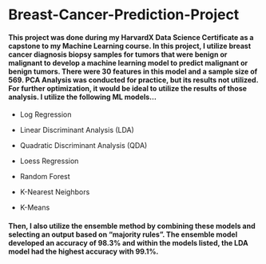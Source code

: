# Breast-Cancer-Prediction-Project

#### This project was done during my HarvardX Data Science Certificate as a capstone to my Machine Learning course. In this project, I utilize breast cancer diagnosis biopsy samples for tumors that were benign or malignant to develop a machine learning model to predict malignant or benign tumors. There were 30 features in this model and a sample size of 569. PCA Analysis was conducted for practice, but its results not utilized. For further optimization, it would be ideal to utilize the results of those analysis. I utilize the following ML models… 

* Log Regression

* Linear Discriminant Analysis (LDA)

* Quadratic Discriminant Analysis (QDA)

* Loess Regression

* Random Forest

* K-Nearest Neighbors

* K-Means

#### Then, I also utilize the ensemble method by combining these models and selecting an output based on “majority rules”. The ensemble model developed an accuracy of 98.3% and within the models listed, the LDA model had the highest accuracy with 99.1%.
